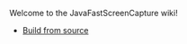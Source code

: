 Welcome to the JavaFastScreenCapture wiki!

- [Build from source](https://github.com/sblantipodi/JavaFastScreenCapture/wiki/Build-from-source)